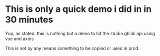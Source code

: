 # This is only a quick demo i did in in 30 minutes

Yup, as stated, this is nothing but a demo to hit the studio ghibli api using vue and axios

This is not by any means something to be copied or used in prod.
